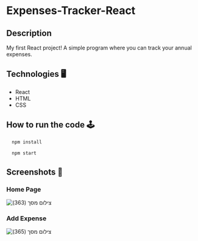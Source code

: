 # Expenses-Tracker-React

## Description

My first React project!
A simple program where you can track your annual expenses.

## Technologies  🖥

 - React
  - HTML
 - CSS



## How to run the code 🕹

```bash
  npm install
```
```bash
  npm start
```

## Screenshots  📸

 ### Home Page
 
![‏‏צילום מסך (363)](https://user-images.githubusercontent.com/82371151/201530684-33d6bd08-283a-4c49-8e79-49f03b04c524.png)


 ### Add Expense
![‏‏צילום מסך (365)](https://user-images.githubusercontent.com/82371151/201530630-304fccc4-5e68-4253-ad7c-2f95c0fdea25.png)

